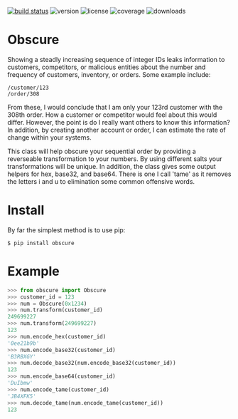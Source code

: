[![build status](https://travis-ci.org/jidn/obscure.svg?branch=master)](https://travis-ci.org/jidn/obscure.svg?branch=masterp)
![version](http://img.shields.io/pypi/v/obscure.svg)
![license](http://img.shields.io/pypi/l/obscure.svg)
![coverage](https://coveralls.io/repos/github/jidn/obscure/badge.svg?branch=master)
![downloads](http://img.shields.io/pypi/dm/obscure.svg)

# Obscure

Showing a steadly increasing sequence of integer IDs leaks information
to customers, competitors, or malicious entities about the number and
frequency of customers, inventory, or orders.  Some example include:

    /customer/123
    /order/308

From these, I would conclude that I am only your 123rd customer with the
308th order.  How a customer or competitor would feel about this would
differ.  However, the point is do I really want others to know this
information?  In addition, by creating another account or order, I can
estimate the rate of change within your systems.

This class will help obscure your sequential order by providing a
reverseable transformation to your numbers.  By using different salts
your transformations will be unique.  In addition, the class gives some
output helpers for hex, base32, and base64.  There is one I call 'tame'
as it removes the letters i and u to elimination some common offensive
words.

# Install

By far the simplest method is to use pip:

```console
$ pip install obscure
```

# Example

```python
>>> from obscure import Obscure
>>> customer_id = 123
>>> num = Obscure(0x1234)
>>> num.transform(customer_id)
249699227
>>> num.transform(249699227)
123
>>> num.encode_hex(customer_id)
'0ee21b9b'
>>> num.encode_base32(customer_id)
'B3RBXGY'
>>> num.decode_base32(num.encode_base32(customer_id))
123
>>> num.encode_base64(customer_id)
'DuIbmw'
>>> num.encode_tame(customer_id)
'JB4XFK5'
>>> num.decode_tame(num.encode_tame(customer_id))
123
```
